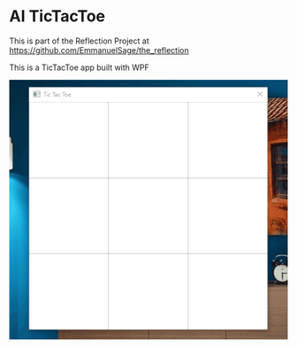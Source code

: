 # AI TicTacToe

This is part of the Reflection Project at https://github.com/EmmanuelSage/the_reflection

This is a TicTacToe app built with WPF

![tic tac toe](./tictactoeAi.gif)